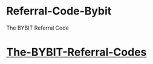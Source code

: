 # Referral-Code-Bybit
The BYBIT Referral Code


# [The-BYBIT-Referral-Codes](https://www.bybit.com/cards/?ref=LPXAPPA&source=applet_invite)
